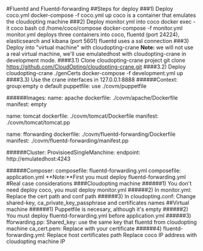 #Fluentd and Fluentd-forwarding
##Steps for deploy
###1) Deploy coco.yml
    docker-compose -f coco.yml up
    coco is a container that emulates the cloudopting machine
###2) Deploy monitor.yml into coco
    docker exec -it coco bash
    cd /home/coco/compose
    docker-compose -f monitor.yml
monitor.yml deploys three containers into coco, fluentd (port 24224), elasticsearch and kibana (port 5601)
fluentd uses a ssl connection
###3) Deploy into "virtual machine" with cloudopting-crane
**Note:** we will not use a real virtual machine, we'll use emulatedhost with cloudopting-crane in development mode.
####3.1) Clone cloudopting-crane project
git clone https://github.com/CloudOpting/cloudopting-crane.git
####3.2) Deploy cloudopting-crane
    ./genCerts
    docker-compose -f development.yml up
####3.3) Use the crane interfaces in 127.0.0.1:8888
######Context:
group:empty o default
puppetfile: use ./covm/puppetfile

######Images:
name: apache
dockerfile: ./covm/apache/Dockerfile
manifest: empty

name: tomcat
dockerfile: ./covm/tomcat/Dockerfile
manifest: ./covm/tomcat/tomcat.pp

name: fforwarding
dockerfile: ./covm/fluentd-forwarding/Dockerfile
manifest: ./covm/fluentd-forwarding/manifest.pp

######Cluster:
ProvisioedSingleManchine: endpoint: http://emulatedhost:4243

######Composer:
composefile: fluentd-forwarding.yml
composefile: application.yml
**Note:**First you must deploy fluentd-forwarding.yml
#Real case considerations
####Cloudopting machine
######1) You don't need deploy coco, you must deploy monitor.yml
######2) In monitor.yml: Replace the cert path and conf path
######3) In cloudopting.conf: Change shared-key, ca_private_key_passphrase and certificates names
##Virtual machine
######1) Puppetfile is necesary, although it's empty
######2) You must deploy fluentd-forwarding.yml before application.yml
######3) fforwarding.pp:
Shared_key: use the same key that fluentd from cloudopting machine
ca_cert.pem: Replace with your certificate
######4) fluentd-forwarding.yml:
Replace host certificates path
Replace coco IP address with cloudopting machine IP